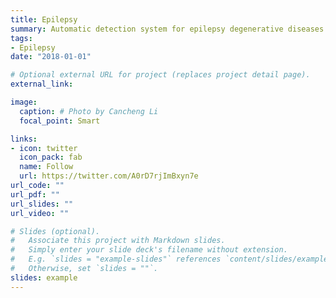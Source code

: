 ```yaml
---
title: Epilepsy
summary: Automatic detection system for epilepsy degenerative diseases.
tags:
- Epilepsy
date: "2018-01-01"

# Optional external URL for project (replaces project detail page).
external_link: 

image:
  caption: # Photo by Cancheng Li
  focal_point: Smart

links:
- icon: twitter
  icon_pack: fab
  name: Follow
  url: https://twitter.com/A0rD7rjImBxyn7e
url_code: ""
url_pdf: ""
url_slides: ""
url_video: ""

# Slides (optional).
#   Associate this project with Markdown slides.
#   Simply enter your slide deck's filename without extension.
#   E.g. `slides = "example-slides"` references `content/slides/example-slides.md`.
#   Otherwise, set `slides = ""`.
slides: example
---
```


